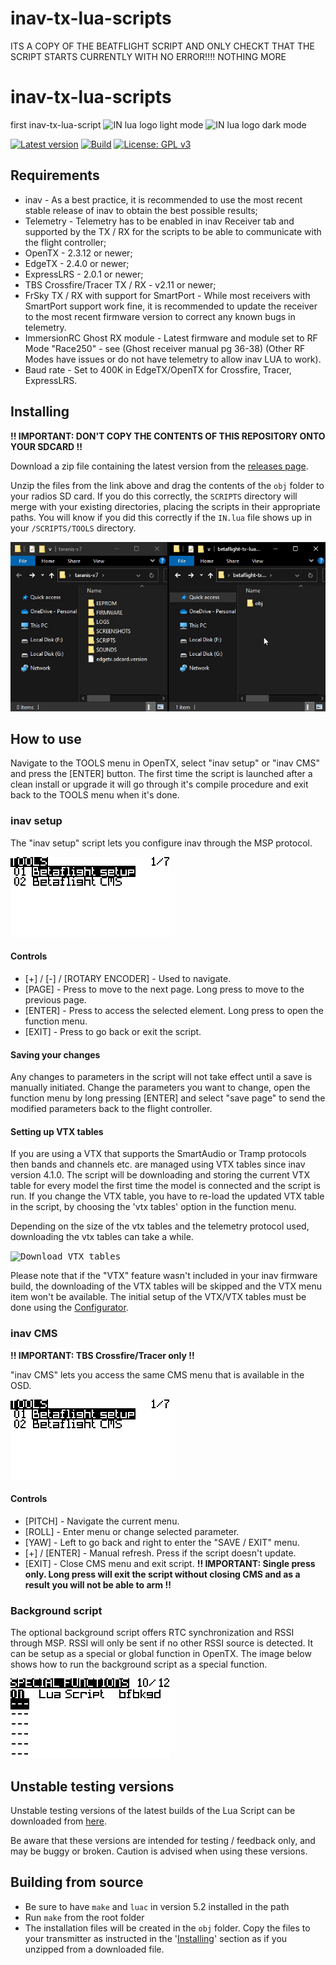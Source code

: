 # inav-tx-lua-scripts

ITS A COPY OF THE BEATFLIGHT SCRIPT AND ONLY CHECKT THAT THE SCRIPT STARTS CURRENTLY WITH NO ERROR!!!!
NOTHING MORE

# inav-tx-lua-scripts
 first inav-tx-lua-script
![IN lua logo light mode](docs/assets/images/IN_lua_logo_light_mode.png#gh-light-mode-only)
![IN lua logo dark mode](docs/assets/images/IN_lua_logo_dark_mode.png#gh-dark-mode-only)

 [![Latest version](https://img.shields.io/github/v/release/inav/inav-tx-lua-scripts)](https://github.com/inav/inav-tx-lua-scripts/releases) [![Build](https://img.shields.io/github/actions/workflow/status/inav/inav-tx-lua-scripts/nightly.yml?branch=master)](https://github.com/inav/inav-tx-lua-scripts/actions/workflows/nightly.yml) [![License: GPL v3](https://img.shields.io/badge/License-GPLv3-blue.svg)](https://www.gnu.org/licenses/gpl-3.0)

## Requirements

- inav - As a best practice, it is recommended to use the most recent stable release of inav to obtain the best possible results;
- Telemetry - Telemetry has to be enabled in inav Receiver tab and supported by the TX / RX for the scripts to be able to communicate with the flight controller;
- OpenTX - 2.3.12 or newer;
- EdgeTX - 2.4.0 or newer;
- ExpressLRS - 2.0.1 or newer;
- TBS Crossfire/Tracer TX / RX - v2.11 or newer;
- FrSky TX / RX with support for SmartPort - While most receivers with SmartPort support work fine, it is recommended to update the receiver to the most recent firmware version to correct any known bugs in telemetry.
- ImmersionRC Ghost RX module - Latest firmware and module set to RF Mode "Race250" - see (Ghost receiver manual pg 36-38) (Other RF Modes have issues or do not have telemetry to allow inav LUA to work).
- Baud rate - Set to 400K in EdgeTX/OpenTX for Crossfire, Tracer, ExpressLRS.

## Installing

**!! IMPORTANT: DON'T COPY THE CONTENTS OF THIS REPOSITORY ONTO YOUR SDCARD !!**

Download a zip file containing the latest version from the [releases page](https://github.com/inav/inav-tx-lua-scripts/releases).

Unzip the files from the link above and drag the contents of the `obj` folder to your radios SD card. If you do this correctly, the `SCRIPTS` directory will merge with your existing directories, placing the scripts in their appropriate paths.  You will know if you did this correctly if the `IN.lua` file shows up in your `/SCRIPTS/TOOLS` directory.

![Install](docs/assets/images/install.gif)

## How to use

Navigate to the TOOLS menu in OpenTX, select "inav setup" or "inav CMS" and press the [ENTER] button. The first time the script is launched after a clean install or upgrade it will go through it's compile procedure and exit back to the TOOLS menu when it's done.

### inav setup

The "inav setup" script lets you configure inav through the MSP protocol.

<kbd>![inav setup](docs/assets/images/how_to_use.gif)</kbd>

#### Controls

- [+] / [-] / [ROTARY ENCODER] - Used to navigate.
- [PAGE] - Press to move to the next page. Long press to move to the previous page.
- [ENTER] - Press to access the selected element. Long press to open the function menu.
- [EXIT] - Press to go back or exit the script.

#### Saving your changes

Any changes to parameters in the script will not take effect until a save is manually initiated. Change the parameters you want to change, open the function menu by long pressing [ENTER] and select "save page" to send the modified parameters back to the flight controller. 

#### Setting up VTX tables

If you are using a VTX that supports the SmartAudio or Tramp protocols then bands and channels etc. are managed using VTX tables since inav version 4.1.0. The script will be downloading and storing the current VTX table for every model the first time the model is connected and the script is run. If you change the VTX table, you have to re-load the updated VTX table in the script, by choosing the 'vtx tables' option in the function menu.

Depending on the size of the vtx tables and the telemetry protocol used, downloading the vtx tables can take a while.

<kbd>![Download VTX tables](docs/assets/images/download_vtx_tables.gif)</kbd>

Please note that if the "VTX" feature wasn't included in your inav firmware build, the downloading of the VTX tables will be skipped and the VTX menu item won't be available. The initial setup of the VTX/VTX tables must be done using the [Configurator](https://github.com/inav/inav-configurator).

### inav CMS

**!! IMPORTANT: TBS Crossfire/Tracer only !!**

"inav CMS" lets you access the same CMS menu that is available in the OSD.

<kbd>![inav CMS](docs/assets/images/how_to_use_cms.gif)</kbd>

#### Controls

- [PITCH] - Navigate the current menu.
- [ROLL] - Enter menu or change selected parameter.
- [YAW] - Left to go back and right to enter the "SAVE / EXIT" menu.
- [+] / [ENTER] - Manual refresh. Press if the script doesn't update.
- [EXIT] - Close CMS menu and exit script. **!! IMPORTANT: Single press only. Long press will exit the script without closing CMS and as a result you will not be able to arm !!**

### Background script

The optional background script offers RTC synchronization and RSSI through MSP. RSSI will only be sent if no other RSSI source is detected. It can be setup as a special or global function in OpenTX. The image below shows how to run the background script as a special function.

<kbd>![Background script setup](docs/assets/images/background_script_setup.png)</kbd>

## Unstable testing versions

Unstable testing versions of the latest builds of the Lua Script can be downloaded from [here](https://github.com/inav/inav-tx-lua-scripts-nightlies/releases).

Be aware that these versions are intended for testing / feedback only, and may be buggy or broken. Caution is advised when using these versions.

## Building from source

- Be sure to have `make` and `luac` in version 5.2 installed in the path
- Run `make` from the root folder
- The installation files will be created in the `obj` folder. Copy the files to your transmitter as instructed in the '[Installing](#installing)' section as if you unzipped from a downloaded file.